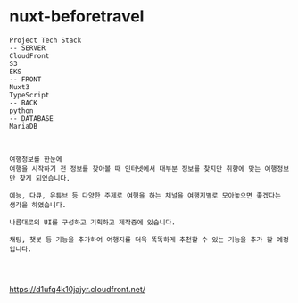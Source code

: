 # nuxt-beforetravel

```
Project Tech Stack
-- SERVER
CloudFront
S3
EKS
-- FRONT
Nuxt3
TypeScript
-- BACK
python
-- DATABASE
MariaDB



여행정보를 한눈에
여행을 시작하기 전 정보를 찾아볼 때 인터넷에서 대부분 정보를 찾지만 취향에 맞는 여행정보만 찾게 되었습니다.

예능, 다큐, 유튜브 등 다양한 주제로 여행을 하는 채널을 여행지별로 모아놓으면 좋겠다는 생각을 하였습니다.

나름대로의 UI를 구성하고 기획하고 제작중에 있습니다.

채팅, 챗봇 등 기능을 추가하여 여행지를 더욱 똑똑하게 추천할 수 있는 기능을 추가 할 예정입니다.




```

https://d1ufq4k10jajyr.cloudfront.net/


